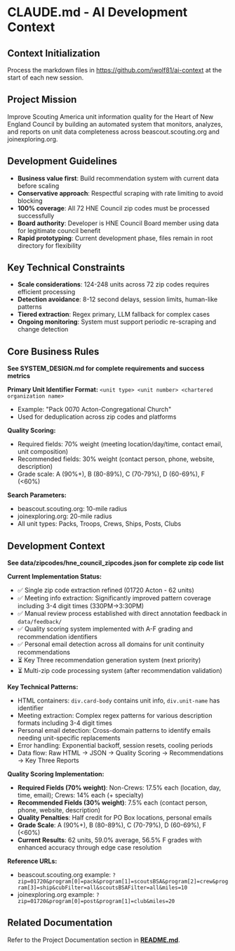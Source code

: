 # CLAUDE.md - AI Development Context

## Context Initialization
Process the markdown files in https://github.com/iwolf81/ai-context at the start of each new session.

## Project Mission
Improve Scouting America unit information quality for the Heart of New England Council by building an automated system that monitors, analyzes, and reports on unit data completeness across beascout.scouting.org and joinexploring.org.

## Development Guidelines
- **Business value first**: Build recommendation system with current data before scaling
- **Conservative approach**: Respectful scraping with rate limiting to avoid blocking
- **100% coverage**: All 72 HNE Council zip codes must be processed successfully  
- **Board authority**: Developer is HNE Council Board member using data for legitimate council benefit
- **Rapid prototyping**: Current development phase, files remain in root directory for flexibility

## Key Technical Constraints
- **Scale considerations**: 124-248 units across 72 zip codes requires efficient processing
- **Detection avoidance**: 8-12 second delays, session limits, human-like patterns
- **Tiered extraction**: Regex primary, LLM fallback for complex cases
- **Ongoing monitoring**: System must support periodic re-scraping and change detection

## Core Business Rules
**See SYSTEM_DESIGN.md for complete requirements and success metrics**

**Primary Unit Identifier Format:** `<unit type> <unit number> <chartered organization name>`
- Example: "Pack 0070 Acton-Congregational Church" 
- Used for deduplication across zip codes and platforms

**Quality Scoring:**
- Required fields: 70% weight (meeting location/day/time, contact email, unit composition)
- Recommended fields: 30% weight (contact person, phone, website, description)
- Grade scale: A (90%+), B (80-89%), C (70-79%), D (60-69%), F (<60%)

**Search Parameters:**
- beascout.scouting.org: 10-mile radius
- joinexploring.org: 20-mile radius  
- All unit types: Packs, Troops, Crews, Ships, Posts, Clubs
 
## Development Context
**See data/zipcodes/hne_council_zipcodes.json for complete zip code list**

**Current Implementation Status:**
- ✅ Single zip code extraction refined (01720 Acton - 62 units)
- ✅ Meeting info extraction: Significantly improved pattern coverage including 3-4 digit times (330PM→3:30PM)
- ✅ Manual review process established with direct annotation feedback in `data/feedback/`
- ✅ Quality scoring system implemented with A-F grading and recommendation identifiers
- ✅ Personal email detection across all domains for unit continuity recommendations
- ⏳ Key Three recommendation generation system (next priority)
- ⏳ Multi-zip code processing system (after recommendation validation)

**Key Technical Patterns:**
- HTML containers: `div.card-body` contains unit info, `div.unit-name` has identifier
- Meeting extraction: Complex regex patterns for various description formats including 3-4 digit times
- Personal email detection: Cross-domain patterns to identify emails needing unit-specific replacements
- Error handling: Exponential backoff, session resets, cooling periods
- Data flow: Raw HTML → JSON → Quality Scoring → Recommendations → Key Three Reports

**Quality Scoring Implementation:**
- **Required Fields (70% weight)**: Non-Crews: 17.5% each (location, day, time, email); Crews: 14% each (+ specialty)
- **Recommended Fields (30% weight)**: 7.5% each (contact person, phone, website, description)
- **Quality Penalties**: Half credit for PO Box locations, personal emails
- **Grade Scale**: A (90%+), B (80-89%), C (70-79%), D (60-69%), F (<60%)
- **Current Results**: 62 units, 59.0% average, 56.5% F grades with enhanced accuracy through edge case resolution

**Reference URLs:**
- beascout.scouting.org example: `?zip=01720&program[0]=pack&program[1]=scoutsBSA&program[2]=crew&program[3]=ship&cubFilter=all&scoutsBSAFilter=all&miles=10`
- joinexploring.org example: `?zip=01720&program[0]=post&program[1]=club&miles=20`

## Related Documentation
Refer to the Project Documentation section in **[README.md](README.md)**.
